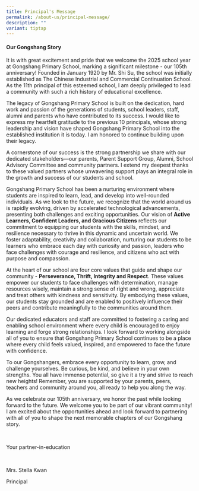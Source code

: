 ```yaml
---
title: Principal's Message
permalink: /about-us/principal-message/
description: ""
variant: tiptap
---
```

<h4><strong>Our Gongshang Story</strong></h4>
<p>It is with great excitement and pride that we welcome the 2025 school
year at Gongshang Primary School, marking a significant milestone - our
105th anniversary! Founded in January 1920 by Mr. Shi Su, the school was
initially established as The Chinese Industrial and Commercial Continuation
School. As the 11th principal of this esteemed school, I am deeply privileged
to lead a community with such a rich history of educational excellence.</p>
<p>The legacy of Gongshang Primary School is built on the dedication, hard
work and passion of the generations of students, school leaders, staff,
alumni and parents who have contributed to its success. I would like to
express my heartfelt gratitude to the previous 10 principals, whose strong
leadership and vision have shaped Gongshang Primary School into the established
institution it is today. I am honored to continue building upon their legacy.</p>
<p>A cornerstone of our success is the strong partnership we share with our
dedicated stakeholders—our parents, Parent Support Group, Alumni, School
Advisory Committee and community partners. I extend my deepest thanks to
these valued partners whose unwavering support plays an integral role in
the growth and success of our students and school.</p>
<p>Gongshang Primary School has been a nurturing environment where students
are inspired to learn, lead, and develop into well-rounded individuals.
As we look to the future, we recognize that the world around us is rapidly
evolving, driven by accelerated technological advancements, presenting
both challenges and exciting opportunities. Our vision of <strong>Active Learners, Confident Leaders, and Gracious Citizens</strong> reflects
our commitment to equipping our students with the skills, mindset, and
resilience necessary to thrive in this dynamic and uncertain world. We
foster adaptability, creativity and collaboration, nurturing our students
to be learners who embrace each day with curiosity and passion, leaders
who face challenges with courage and resilience, and citizens who act with
purpose and compassion.</p>
<p>At the heart of our school are four core values that guide and shape our
community - <strong>Perseverance, Thrift, Integrity and Respect</strong>.
These values empower our students to face challenges with determination,
manage resources wisely, maintain a strong sense of right and wrong, appreciate
and treat others with kindness and sensitivity. By embodying these values,
our students stay grounded and are enabled to positively influence their
peers and contribute meaningfully to the communities around them.</p>
<p>Our dedicated educators and staff are committed to fostering a caring
and enabling school environment where every child is encouraged to enjoy
learning and forge strong relationships. I look forward to working alongside
all of you to ensure that Gongshang Primary School continues to be a place
where every child feels valued, inspired, and empowered to face the future
with confidence.&nbsp;</p>
<p>To our Gongshangers, embrace every opportunity to learn, grow, and challenge
yourselves. Be curious, be kind, and believe in your own strengths. You
all have immense potential, so give it a try and strive to reach new heights!
Remember, you are supported by your parents, peers, teachers and community
around you, all ready to help you along the way.</p>
<p>As we celebrate our 105th anniversary, we honor the past while looking
forward to the future. We welcome you to be part of our vibrant community!
I am excited about the opportunities ahead and look forward to partnering
with all of you to shape the next memorable chapters of our Gongshang story.</p>
<p>&nbsp;</p>
<p>Your partner-in-education</p>
<p>&nbsp;</p>
<p>Mrs. Stella Kwan</p>
<p>Principal</p>